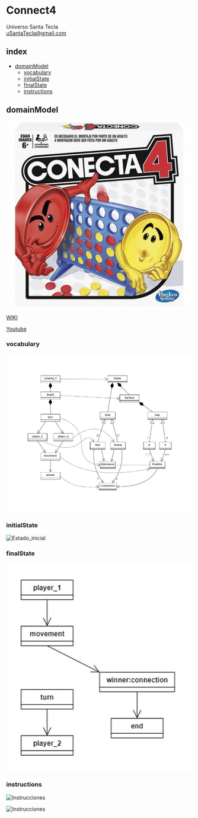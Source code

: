 # Connect4
Universo Santa Tecla  
[uSantaTecla@gmail.com](mailto:uSantaTecla@gmail.com)  

## index

* [domainModel](#domainModel)  
    * [vocabulary](#vocabulary)  
    * [initialState](#initialState)  
    * [finalState](#finalState)
    * [instructions](#instructions)  

## domainModel  

![connect4](./docs/images/conecta4.jpg)  

[WIKI](https://es.wikipedia.org/wiki/Conecta_4)

[Youtube](https://www.youtube.com/watch?v=JBSbiilzg9U)
### vocabulary

![Vocabulario](./docs/images/Practica_1.1_UML_Diagrama-de-clases_Conecta4_Vocabulary.jpg)  
  
### initialState  
  
![Estado_inicial](./docs/images/Practica_1.1_UML_Diagrama-de-clases_Conecta4_initial.jpg)  
  
### finalState 

![Estado_final](./docs/images/Practica_1.1_UML_Diagrama-de-clases_Conecta4_final.jpg)  
  
### instructions  
  
![Instrucciones]()  
  
![Instrucciones]()  
  
 

